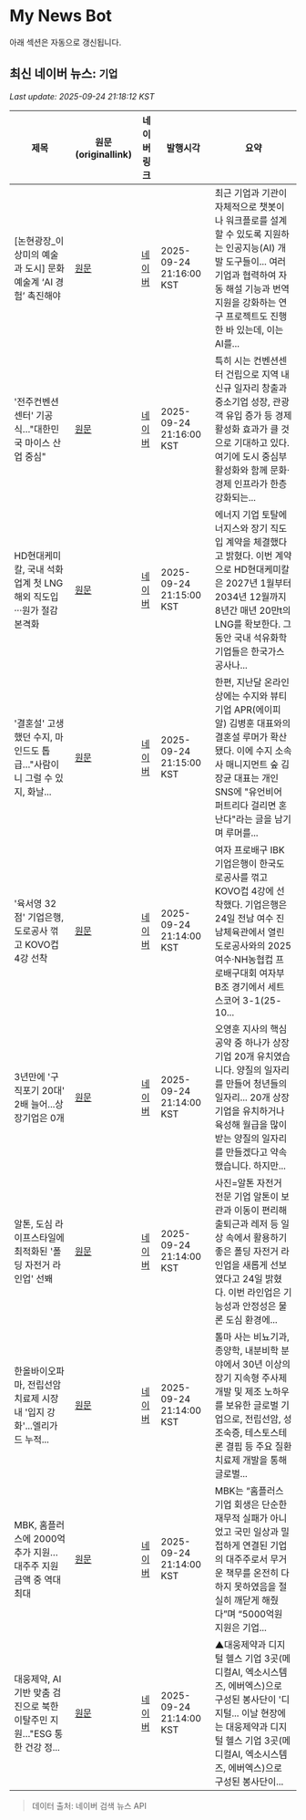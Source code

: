 # My News Bot

아래 섹션은 자동으로 갱신됩니다.

<!-- NEWS:START -->
## 최신 네이버 뉴스: `기업`
_Last update: 2025-09-24 21:18:12 KST_

| 제목 | 원문(originallink) | 네이버 링크 | 발행시각 | 요약 |
|---|---|---|---|---|
| [논현광장_이상미의 예술과 도시] 문화예술계 ‘AI 경험’ 촉진해야 | [원문](https://www.etoday.co.kr/news/view/2509988) | [네이버](https://www.etoday.co.kr/news/view/2509988) | 2025-09-24 21:16:00 KST | 최근 기업과 기관이 자체적으로 챗봇이나 워크플로를 설계할 수 있도록 지원하는 인공지능(AI) 개발 도구들이... 여러 기업과 협력하여 자동 해설 기능과 번역 지원을 강화하는 연구 프로젝트도 진행한 바 있는데, 이는 AI를... |
| '전주컨벤션센터' 기공식…"대한민국 마이스 산업 중심" | [원문](http://www.hansbiz.co.kr/news/articleView.html?idxno=779351) | [네이버](http://www.hansbiz.co.kr/news/articleView.html?idxno=779351) | 2025-09-24 21:16:00 KST | 특히 시는 컨벤션센터 건립으로 지역 내 신규 일자리 창출과 중소기업 성장, 관광객 유입 증가 등 경제 활성화 효과가 클 것으로 기대하고 있다. 여기에 도시 중심부 활성화와 함께 문화·경제 인프라가 한층 강화되는... |
| HD현대케미칼, 국내 석화업계 첫 LNG 해외 직도입···원가 절감 본격화 | [원문](http://www.enewstoday.co.kr/news/articleView.html?idxno=2333856) | [네이버](http://www.enewstoday.co.kr/news/articleView.html?idxno=2333856) | 2025-09-24 21:15:00 KST | 에너지 기업 토탈에너지스와 장기 직도입 계약을 체결했다고 밝혔다. 이번 계약으로 HD현대케미칼은 2027년 1월부터 2034년 12월까지 8년간 매년 20만t의 LNG를 확보한다. 그동안 국내 석유화학 기업들은 한국가스공사나... |
| '결혼설' 고생했던 수지, 마인드도 톱급…"사람이니 그럴 수 있지, 화날... | [원문](https://www.xportsnews.com/article/2057671) | [네이버](https://m.entertain.naver.com/article/311/0001921629) | 2025-09-24 21:15:00 KST | 한편, 지난달 온라인상에는 수지와 뷰티 기업 APR(에이피알) 김병훈 대표와의 결혼설 루머가 확산됐다. 이에 수지 소속사 매니지먼트 숲 김장균 대표는 개인 SNS에 "유언비어 퍼트리다 걸리면 혼난다"라는 글을 남기며 루머를... |
| '육서영 32점' 기업은행, 도로공사 꺾고 KOVO컵 4강 선착 | [원문](https://www.news1.kr/sports/volleyball/5924086) | [네이버](https://m.sports.naver.com/volleyball/article/421/0008507101) | 2025-09-24 21:14:00 KST | 여자 프로배구 IBK기업은행이 한국도로공사를 꺾고 KOVO컵 4강에 선착했다. 기업은행은 24일 전남 여수 진남체육관에서 열린 도로공사와의 2025 여수·NH농협컵 프로배구대회 여자부 B조 경기에서 세트 스코어 3-1(25-10... |
| 3년만에 '구직포기 20대' 2배 늘어...상장기업은 0개 | [원문](https://www.jibs.co.kr/news/replay/viewNewsReplayDetail/2025092419594801526?feed=na) | [네이버](https://n.news.naver.com/mnews/article/661/0000062453?sid=102) | 2025-09-24 21:14:00 KST | 오영훈 지사의 핵심 공약 중 하나가 상장기업 20개 유치였습니다. 양질의 일자리를 만들어 청년들의 일자리... 20개 상장기업을 유치하거나 육성해 월급을 많이 받는 양질의 일자리를 만들겠다고 약속했습니다. 하지만... |
| 알톤, 도심 라이프스타일에 최적화된 '폴딩 자전거 라인업' 선봬 | [원문](http://www.thefirstmedia.net/news/articleView.html?idxno=181880) | [네이버](http://www.thefirstmedia.net/news/articleView.html?idxno=181880) | 2025-09-24 21:14:00 KST | 사진=알톤 자전거 전문 기업 알톤이 보관과 이동이 편리해 출퇴근과 레저 등 일상 속에서 활용하기 좋은 폴딩 자전거 라인업을 새롭게 선보였다고 24일 밝혔다. 이번 라인업은 기능성과 안정성은 물론 도심 환경에... |
| 한올바이오파마, 전립선암 치료제 시장 내 '입지 강화'...엘리가드 누적... | [원문](http://www.thefirstmedia.net/news/articleView.html?idxno=181886) | [네이버](http://www.thefirstmedia.net/news/articleView.html?idxno=181886) | 2025-09-24 21:14:00 KST | 톨마 사는 비뇨기과, 종양학, 내분비학 분야에서 30년 이상의 장기 지속형 주사제 개발 및 제조 노하우를 보유한 글로벌 기업으로, 전립선암, 성조숙증, 테스토스테론 결핍 등 주요 질환 치료제 개발을 통해 글로벌... |
| MBK, 홈플러스에 2000억 추가 지원…대주주 지원 금액 중 역대 최대 | [원문](https://www.kukinews.com/article/view/kuk202509240231) | [네이버](https://www.kukinews.com/article/view/kuk202509240231) | 2025-09-24 21:14:00 KST | MBK는 “홈플러스 기업 회생은 단순한 재무적 실패가 아니었고 국민 일상과 밀접하게 연결된 기업의 대주주로서 무거운 책무를 온전히 다하지 못하였음을 절실히 깨닫게 해줬다”며 “5000억원 지원은 기업... |
| 대웅제약, AI 기반 맞춤 검진으로 북한이탈주민 지원…"ESG 통한 건강 정... | [원문](http://www.thefirstmedia.net/news/articleView.html?idxno=181877) | [네이버](http://www.thefirstmedia.net/news/articleView.html?idxno=181877) | 2025-09-24 21:14:00 KST | ▲대웅제약과 디지털 헬스 기업 3곳(메디컬AI, 엑소시스템즈, 에버엑스)으로 구성된 봉사단이 '디지털... 이날 현장에는 대웅제약과 디지털 헬스 기업 3곳(메디컬AI, 엑소시스템즈, 에버엑스)으로 구성된 봉사단이... |

> 데이터 출처: 네이버 검색 뉴스 API
<!-- NEWS:END -->
